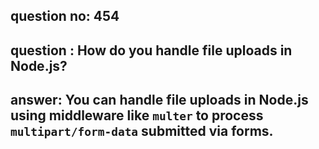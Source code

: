 
      
## question no: 454

## question : How do you handle file uploads in Node.js?

## answer: You can handle file uploads in Node.js using middleware like `multer` to process `multipart/form-data` submitted via forms.
      